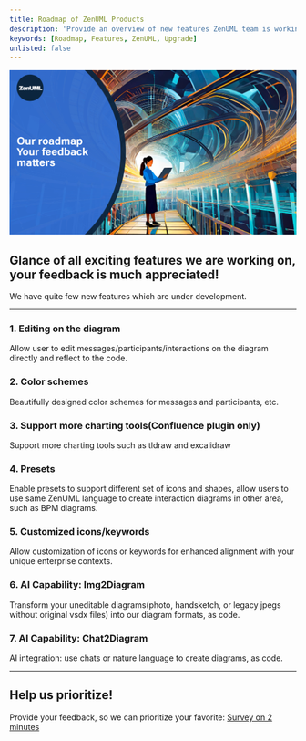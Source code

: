 ```yaml
---
title: Roadmap of ZenUML Products
description: 'Provide an overview of new features ZenUML team is working on.'
keywords: [Roadmap, Features, ZenUML, Upgrade]
unlisted: false
---
```


![](../../static/img/pages/roadmap.jpeg)

## Glance of all exciting features we are working on, your feedback is much appreciated!

We have quite few new features which are under development.

---

### 1. Editing on the diagram

Allow user to edit messages/participants/interactions on the diagram directly and reflect to the code.

### 2. Color schemes

Beautifully designed color schemes for messages and participants, etc.

### 3. Support more charting tools(Confluence plugin only)

Support more charting tools such as tldraw and excalidraw

### 4. Presets

Enable presets to support different set of icons and shapes, allow users to use same ZenUML language to create interaction diagrams in other area, such as BPM diagrams.

### 5. Customized icons/keywords

Allow customization of icons or keywords for enhanced alignment with your unique enterprise contexts.

### 6. AI Capability: Img2Diagram

Transform your uneditable diagrams(photo, handsketch, or legacy jpegs without original vsdx files) into our diagram formats, as code.

### 7. AI Capability: Chat2Diagram

AI integration: use chats or nature language to create diagrams, as code.

---

## Help us prioritize!

Provide your feedback, so we can prioritize your favorite: [Survey on 2 minutes](https://tally.so/r/woGxpX)
